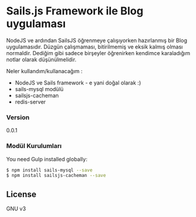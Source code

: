 # Sails.js Framework ile Blog uygulaması

NodeJS ve ardından SailsJS öğrenmeye çalışıyorken hazırlanmış bir Blog uygulamasıdır. Düzgün çalışmaması, bitirilmemiş ve eksik kalmış olması normaldir. Dediğim gibi sadece birşeyler öğrenirken kendimce karaladığım notlar olarak düşünülmelidir.

Neler kullandım/kullanacağım :
  - NodeJS ve Sails framework - e yani doğal olarak :)
  - sails-mysql modülü
  - sailsjs-cacheman
  - redis-server
### Version
0.0.1

### Modül Kurulumları
You need Gulp installed globally:

```sh
$ npm install sails-mysql --save
$ npm install sailsjs-cacheman --save
```

License
----
GNU v3